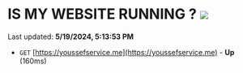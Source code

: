 # IS MY WEBSITE RUNNING ? [![](https://img.shields.io/static/v1?label=Sponsor&message=%E2%9D%A4&logo=GitHub&color=%23fe8e86)](https://github.com/sponsors/<username>)

Last updated: **5/19/2024, 5:13:53 PM**

- `GET` [https://youssefservice.me](https://youssefservice.me) - **Up** (160ms)
